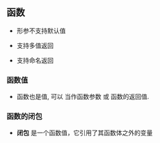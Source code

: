 ## 函数
* 形参不支持默认值

* 支持多值返回

* 支持命名返回


### 函数值
* 函数也是值, 可以 当作函数参数 或 函数的返回值.


### 函数的闭包
* __闭包__ 是一个函数值，它引用了其函数体之外的变量

